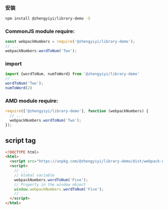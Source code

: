 ### 安装
```bash
npm install @zhengyiyi/library-demo -S
```

### CommonJS module require:
```js
const webpackNumbers = require('@zhengyiyi/library-demo');
// ...
webpackNumbers.wordToNum('Two');
```
### import
```js
import {wordToNum, numToWord} from '@zhengyiyi/library-demo'
// ...
wordToNum('Two');
numToWord(2)
```

### AMD module require:
```js
require(['@zhengyiyi/library-demo'], function (webpackNumbers) {
  // ...
  webpackNumbers.wordToNum('Two');
});
```


## script tag
```html
<!DOCTYPE html>
<html>
  <script src="https://unpkg.com/@zhengyiyi/library-demo/dist/webpack-numbers.js"></script>
  <script>
    // ...
    // Global variable
    webpackNumbers.wordToNum('Five');
    // Property in the window object
    window.webpackNumbers.wordToNum('Five');
    // ...
  </script>
</html>
```